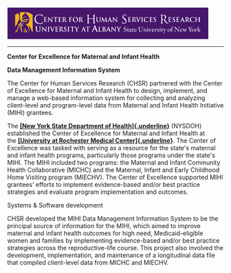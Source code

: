 ![CHSR Logo](chsr-project-logo.png)

<hr />

**Center for Excellence for Maternal and Infant Health**

**Data Management Information System**

The Center for Human Services Research (CHSR) partnered with the Center
of Excellence for Maternal and Infant Health to design, implement, and
manage a web-based information system for collecting and analyzing
client-level and program-level data from Maternal and Infant Health
Initiative (MIHI) grantees.

The [**[New York State Department of
Health]{.underline}**](http://www.health.ny.gov/) (NYSDOH) established
the Center of Excellence for Maternal and Infant Health at
the [**[University at Rochester Medical
Center]{.underline}**](https://www.urmc.rochester.edu/). The Center of
Excellence was tasked with serving as a resource for the state's
maternal and infant health programs, particularly those programs under
the state's MIHI. The MIHI included two programs: the Maternal and
Infant Community Health Collaborative (MICHC) and the Maternal, Infant
and Early Childhood Home Visiting program (MIECHV). The Center of
Excellence supported MIHI grantees' efforts to implement evidence-based
and/or best practice strategies and evaluate program implementation and
outcomes.

Systems & Software development

CHSR developed the MIHI Data Management Information System to be the
principal source of information for the MIHI, which aimed to improve
maternal and infant health outcomes for high need, Medicaid-eligible
women and families by implementing evidence-based and/or best practice
strategies across the reproductive-life course. This project also
involved the development, implementation, and maintenance of a
longitudinal data file that compiled client-level data from MICHC and
MIECHV.
